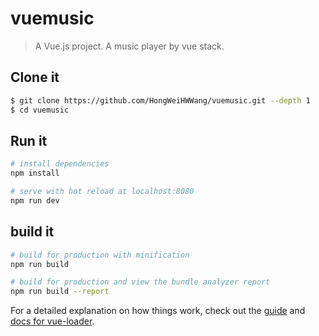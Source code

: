 # vuemusic

> A Vue.js project. A music player by vue stack.

## Clone it

```bash
$ git clone https://github.com/HongWeiHWWang/vuemusic.git --depth 1
$ cd vuemusic
```

## Run it

``` bash
# install dependencies
npm install

# serve with hot reload at localhost:8080
npm run dev
```

## build it
``` bash
# build for production with minification
npm run build

# build for production and view the bundle analyzer report
npm run build --report
```

For a detailed explanation on how things work, check out the [guide](http://vuejs-templates.github.io/webpack/) and [docs for vue-loader](http://vuejs.github.io/vue-loader).
